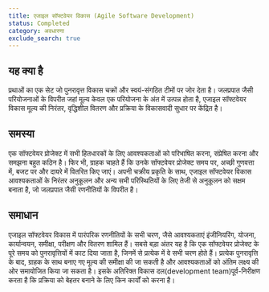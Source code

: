 ```yaml
---
title: एजाइल सॉफ्टवेयर विकास (Agile Software Development)
status: Completed
category: अवधारणा
exclude_search: true
---
```


## यह क्या है
प्रथाओं का एक सेट जो पुनरावृत्त विकास चक्रों और स्वयं-संगठित टीमों पर जोर देता है। जलप्रपात जैसी परियोजनाओं के विपरीत जहां मूल्य केवल एक परियोजना के अंत में उत्पन्न होता है, एजाइल सॉफ्टवेयर विकास मूल्य की निरंतर, वृद्धिशील वितरण और प्रक्रिया के विकासवादी सुधार पर केंद्रित है।

## समस्या
एक सॉफ्टवेयर प्रोजेक्ट में सभी हितधारकों के लिए आवश्यकताओं को परिभाषित करना, संप्रेषित करना और समझना बहुत कठिन है। फिर भी, ग्राहक चाहते हैं कि उनके सॉफ्टवेयर प्रोजेक्ट समय पर, अच्छी गुणवत्ता में, बजट पर और दायरे में वितरित किए जाएं। अपनी चक्रीय प्रकृति के साथ, एजाइल सॉफ्टवेयर विकास आवश्यकताओं के निरंतर अनुकूलन और अन्य सभी परिस्थितियों के लिए तेजी से अनुकूलन को सक्षम बनाता है, जो जलप्रपात जैसी रणनीतियों के विपरीत है।

## समाधान
एजाइल सॉफ्टवेयर विकास में पारंपरिक रणनीतियों के सभी चरण, जैसे आवश्यकताएं इंजीनियरिंग, योजना, कार्यान्वयन, समीक्षा, परीक्षण और वितरण शामिल हैं। सबसे बड़ा अंतर यह है कि एक सॉफ्टवेयर प्रोजेक्ट के पूरे समय को पुनरावृत्तियों में काट दिया जाता है, जिनमें से प्रत्येक में वे सभी चरण होते हैं। प्रत्येक पुनरावृत्ति के बाद, ग्राहक के साथ बनाए गए मूल्य की समीक्षा की जा सकती है और आवश्यकताओं को अंतिम लक्ष्य की ओर समायोजित किया जा सकता है। इसके अतिरिक्त विकास दल(development team)पूर्व-निरीक्षण करता है कि प्रक्रिया को बेहतर बनाने के लिए किन कार्यों को करना है।
